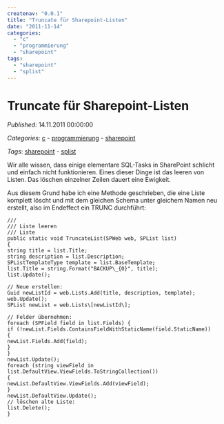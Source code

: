 ```yaml
---
createnav: "0.0.1"
title: "Truncate für Sharepoint-Listen"
date: "2011-11-14"
categories: 
  - "c"
  - "programmierung"
  - "sharepoint"
tags: 
  - "sharepoint"
  - "splist"
---
```

# Truncate für Sharepoint-Listen
_Published:_ 14.11.2011 00:00:00

_Categories_: [c](//de/categories#c) - [programmierung](//de/categories#programmierung) - [sharepoint](//de/categories#sharepoint)

_Tags_: [sharepoint](//de/tags#sharepoint) - [splist](//de/tags#splist)


Wir alle wissen, dass einige elementare SQL-Tasks in SharePoint schlicht und einfach nicht funktionieren. Eines dieser Dinge ist das leeren von Listen. Das löschen einzelner Zeilen dauert eine Ewigkeit.

Aus diesem Grund habe ich eine Methode geschrieben, die eine Liste komplett löscht und mit dem gleichen Schema unter gleichem Namen neu erstellt, also im Endeffect ein TRUNC durchführt:

```
///
/// Liste leeren
/// Liste
public static void TruncateList(SPWeb web, SPList list)
{
string title = list.Title;
string description = list.Description;
SPListTemplateType template = list.BaseTemplate;
list.Title = string.Format("BACKUP\_{0}", title);
list.Update();

// Neue erstellen:
Guid newListId = web.Lists.Add(title, description, template);
web.Update();
SPList newList = web.Lists\[newListId\];

// Felder übernehmen:
foreach (SPField field in list.Fields) {
if (!newList.Fields.ContainsFieldWithStaticName(field.StaticName))
{
newList.Fields.Add(field);
}
}
newList.Update();
foreach (string viewField in list.DefaultView.ViewFields.ToStringCollection())
{
newList.DefaultView.ViewFields.Add(viewField);
}
newList.DefaultView.Update();
// löschen alte Liste:
list.Delete();
}
```
